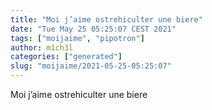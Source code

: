 ```yaml
---
title: "Moi j’aime ostrehiculter une biere"
date: "Tue May 25 05:25:07 CEST 2021"
tags: ["moijaime", "pipotron"]
author: m1ch3l
categories: ["generated"]
slug: "moijaime/2021-05-25-05:25:07"
---
```


Moi j’aime ostrehiculter une biere

